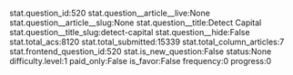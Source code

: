 stat.question_id:520
stat.question__article__live:None
stat.question__article__slug:None
stat.question__title:Detect Capital
stat.question__title_slug:detect-capital
stat.question__hide:False
stat.total_acs:8120
stat.total_submitted:15339
stat.total_column_articles:7
stat.frontend_question_id:520
stat.is_new_question:False
status:None
difficulty.level:1
paid_only:False
is_favor:False
frequency:0
progress:0
